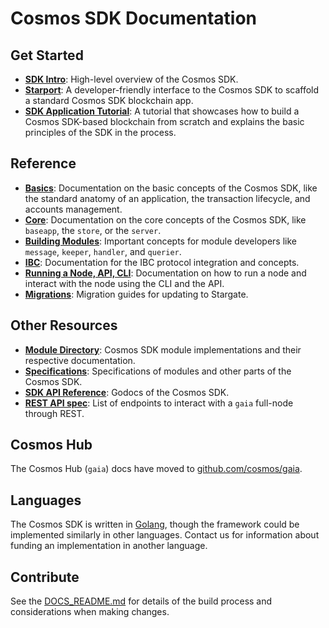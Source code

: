 <!--
layout: homepage
title: Cosmos SDK Documentation
description: Cosmos SDK is the world’s most popular framework for building application-specific blockchains.
sections:
  - title: Introduction
    desc: High-level overview of the Cosmos SDK.
    url: /intro/overview.html
    icon: introduction
  - title: Basics
    desc: Anatomy of a blockchain, transaction lifecycle, accounts and more.
    icon: basics
    url: /basics/app-anatomy.html
  - title: Core Concepts
    desc: Read about the core concepts like `baseapp`, the store, or the server.
    icon: core
    url: /core/baseapp.html
  - title: Building Modules
    desc: Discover how to build modules for the Cosmos SDK.
    icon: modules
    url: /building-modules/intro.html
  - title: Running a Node
    desc: Running and interacting with nodes using the CLI and API.
    icon: interfaces
    url: /run-node/
  - title: Modules
    desc: Explore existing modules to build your application with.
    icon: specifications
    url: /modules/
stack:
  - title: Cosmos Hub
    desc: The first of thousands of interconnected blockchains on the Cosmos Network.
    color: "#BA3FD9"
    label: hub
    url: http://hub.cosmos.network
  - title: Tendermint Core
    desc: The leading BFT engine for building blockchains, powering Cosmos SDK.
    color: "#00BB00"
    label: core
    url: http://docs.tendermint.com
footer:
  newsletter: false
aside: false
-->

# Cosmos SDK Documentation

## Get Started

- **[SDK Intro](./intro/overview.md)**: High-level overview of the Cosmos SDK.
- **[Starport](https://github.com/tendermint/starport/blob/develop/docs/README.md)**:
  A developer-friendly interface to the Cosmos SDK to scaffold a standard Cosmos
  SDK blockchain app.
- **[SDK Application Tutorial](https://github.com/cosmos/sdk-application-tutorial)**:
  A tutorial that showcases how to build a Cosmos SDK-based blockchain from
  scratch and explains the basic principles of the SDK in the process.

## Reference

- **[Basics](./basics/)**: Documentation on the basic concepts of the Cosmos
  SDK, like the standard anatomy of an application, the transaction lifecycle,
  and accounts management.
- **[Core](./core/)**: Documentation on the core concepts of the Cosmos SDK,
  like `baseapp`, the `store`, or the `server`.
- **[Building Modules](./building-modules/)**: Important concepts for module
  developers like `message`, `keeper`, `handler`, and `querier`.
- **[IBC](./ibc/)**: Documentation for the IBC protocol integration and
  concepts.
- **[Running a Node, API, CLI](./run-node/)**: Documentation on how to run a
  node and interact with the node using the CLI and the API.
- **[Migrations](./migrations/)**: Migration guides for updating to Stargate.

## Other Resources

- **[Module Directory](../x/)**: Cosmos SDK module implementations and their
  respective documentation.
- **[Specifications](./spec/)**: Specifications of modules and other parts of
  the Cosmos SDK.
- **[SDK API Reference](https://godoc.org/github.com/cosmos/cosmos-sdk)**:
  Godocs of the Cosmos SDK.
- **[REST API spec](https://cosmos.network/rpc/)**: List of endpoints to
  interact with a `gaia` full-node through REST.

## Cosmos Hub

The Cosmos Hub (`gaia`) docs have moved to
[github.com/cosmos/gaia](https://github.com/cosmos/gaia/tree/master/docs).

## Languages

The Cosmos SDK is written in [Golang](https://golang.org/), though the framework
could be implemented similarly in other languages. Contact us for information
about funding an implementation in another language.

## Contribute

See the
[DOCS_README.md](https://github.com/cosmos/cosmos-sdk/blob/master/docs/DOCS_README.md)
for details of the build process and considerations when making changes.
